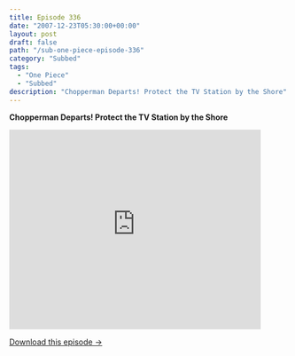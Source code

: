 ```yaml
---
title: Episode 336
date: "2007-12-23T05:30:00+00:00"
layout: post
draft: false
path: "/sub-one-piece-episode-336"
category: "Subbed"
tags:
  - "One Piece"
  - "Subbed"
description: "Chopperman Departs! Protect the TV Station by the Shore"
---
```


**Chopperman Departs! Protect the TV Station by the Shore**

<iframe width="640" height="360" src="https://www.rapidvideo.com/e/FXRENKXPE2" frameborder="0" marginwidth=0 marginheight=0 scrolling=no allowfullscreen style="max-width:90%;"></iframe>

<a href="http://ouo.io/qs/eCodkFEQ?s=https://www.rapidvideo.com/d/FXRENKXPE2" class="styled_a">Download this episode →</a>

